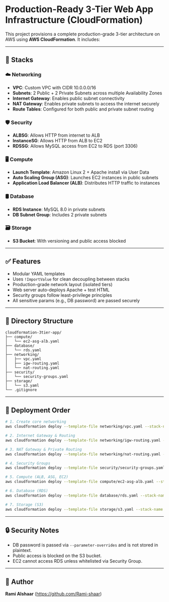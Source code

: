 # Production-Ready 3-Tier Web App Infrastructure (CloudFormation)

This project provisions a complete production-grade 3-tier architecture on AWS using **AWS CloudFormation**. It includes:

---

## 🔧 Stacks

### ☁️ Networking

* **VPC**: Custom VPC with CIDR 10.0.0.0/16
* **Subnets**: 2 Public + 2 Private Subnets across multiple Availability Zones
* **Internet Gateway**: Enables public subnet connectivity
* **NAT Gateway**: Enables private subnets to access the internet securely
* **Route Tables**: Configured for both public and private subnet routing

### 🛡️ Security

* **ALBSG**: Allows HTTP from internet to ALB
* **InstanceSG**: Allows HTTP from ALB to EC2
* **RDSSG**: Allows MySQL access from EC2 to RDS (port 3306)

### 🖥️ Compute

* **Launch Template**: Amazon Linux 2 + Apache install via User Data
* **Auto Scaling Group (ASG)**: Launches EC2 instances in public subnets
* **Application Load Balancer (ALB)**: Distributes HTTP traffic to instances

### 🛢️ Database

* **RDS Instance**: MySQL 8.0 in private subnets
* **DB Subnet Group**: Includes 2 private subnets

### 🗃️ Storage

* **S3 Bucket**: With versioning and public access blocked

---

## ✅ Features

* Modular YAML templates
* Uses `!ImportValue` for clean decoupling between stacks
* Production-grade network layout (isolated tiers)
* Web server auto-deploys Apache + test HTML
* Security groups follow least-privilege principles
* All sensitive params (e.g., DB password) are passed securely

---

## 📁 Directory Structure

```
cloudformation-3tier-app/
├── compute/
│   └── ec2-asg-alb.yaml
├── database/
│   └── rds.yaml
├── networking/
│   ├── vpc.yaml
│   ├── igw-routing.yaml
│   └── nat-routing.yaml
├── security/
│   └── security-groups.yaml
├── storage/
│   └── s3.yaml
└── .gitignore
```

---

## 🚀 Deployment Order

```bash
# 1. Create core networking
aws cloudformation deploy --template-file networking/vpc.yaml --stack-name my-vpc-stack --region eu-west-2

# 2. Internet Gateway & Routing
aws cloudformation deploy --template-file networking/igw-routing.yaml --stack-name routing-stack --parameter-overrides VPCId=... PublicSubnet1Id=... PublicSubnet2Id=... InternetGatewayId=... --region eu-west-2

# 3. NAT Gateway & Private Routing
aws cloudformation deploy --template-file networking/nat-routing.yaml --stack-name nat-stack --parameter-overrides VPCId=... PublicSubnet1Id=... PrivateSubnet1Id=... PrivateSubnet2Id=... --region eu-west-2

# 4. Security Groups
aws cloudformation deploy --template-file security/security-groups.yaml --stack-name security-stack --parameter-overrides VPCId=... --region eu-west-2

# 5. Compute (ALB, ASG, EC2)
aws cloudformation deploy --template-file compute/ec2-asg-alb.yaml --stack-name compute-stack --parameter-overrides VPCId=... PublicSubnet1Id=... PublicSubnet2Id=... --region eu-west-2

# 6. Database (RDS)
aws cloudformation deploy --template-file database/rds.yaml --stack-name rds-stack --parameter-overrides PrivateSubnet1Id=... PrivateSubnet2Id=... DBPassword=... --region eu-west-2

# 7. Storage (S3)
aws cloudformation deploy --template-file storage/s3.yaml --stack-name s3-stack --parameter-overrides BucketName=your-unique-bucket-name --region eu-west-2
```

---

## 🔒 Security Notes

* DB password is passed via `--parameter-overrides` and is not stored in plaintext.
* Public access is blocked on the S3 bucket.
* EC2 cannot access RDS unless whitelisted via Security Group.

---

## 👤 Author

**Rami Alshaar**
(https://github.com/Rami-shaar)
